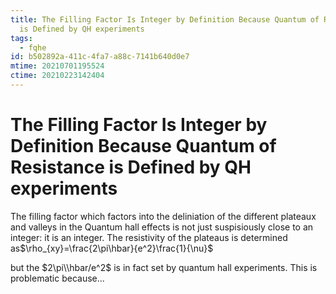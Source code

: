 ```yaml
---
title: The Filling Factor Is Integer by Definition Because Quantum of Resistance
  is Defined by QH experiments
tags:
  - fqhe
id: b502892a-411c-4fa7-a88c-7141b640d0e7
mtime: 20210701195524
ctime: 20210223142404
---
```


# The Filling Factor Is Integer by Definition Because Quantum of Resistance is Defined by QH experiments

The filling factor which factors into the deliniation of the different plateaux and valleys in the Quantum hall effects is not just suspisiously close to an integer: it is an integer. The resistivity of the plateaus is determined as$\rho_{xy}=\frac{2\pi\hbar}{e^2}\frac{1}{\nu}$

but the $2\pi\\hbar/e^2$ is in fact set by quantum hall experiments. This is problematic because...
